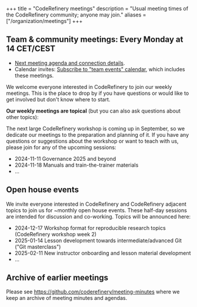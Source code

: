 +++
title = "CodeRefinery meetings"
description = "Usual meeting times of the CodeRefinery community; anyone may join."
aliases = ["/organization/meetings"]
+++

## Team & community meetings: Every Monday at 14 CET/CEST

- [Next meeting agenda and connection details](https://hackmd.io/@coderefinery/team-meeting).
- Calendar invites: [Subscribe to "team events" calendar](/calendars/), which includes these meetings.

We welcome everyone interested in CodeRefinery to join our weekly meetings.
This is the place to drop by if you have questions or would like to get
involved but don't know where to start.

**Our weekly meetings are topical** (but you can also ask questions about other topics):

The next large CodeRefinery workshop is coming up in September, so we dedicate our meetings to the preparation and planning of it.
If you have any questions or suggestions about the workshop or want to teach with us, please join for any of the upcoming sessions: 

- 2024-11-11 Governance 2025 and beyond
- 2024-11-18 Manuals and train-the-trainer materials
- ...


## Open house events

We invite everyone interested in CodeRefinery and CodeRefinery adjacent topics to join us for ~monthly open house events. 
These half-day sessions are intended for discussion and co-working. Topics will be announced here: 

- 2024-12-17 Workshop format for reproducible research topics (CodeRefinery workshop week 2) 
- 2025-01-14 Lesson development towards intermediate/advanced Git ("Git masterclass")
- 2025-02-11 New instructor onboarding and lesson material development
- ...


## Archive of earlier meetings

Please see <https://github.com/coderefinery/meeting-minutes> where we keep
an archive of meeting minutes and agendas.
